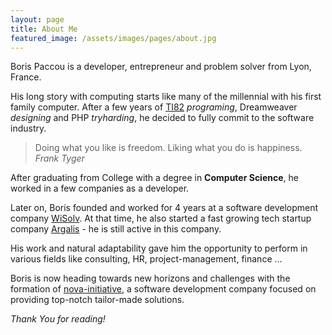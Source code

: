 ```yaml
---
layout: page
title: About Me
featured_image: /assets/images/pages/about.jpg
---
```


Boris Paccou is a developer, entrepreneur and problem solver from Lyon, France.

His long story with computing starts like many of the millennial with his first family computer.
After a few years of [TI82](https://en.wikipedia.org/wiki/TI-82) _*programing*_, Dreamweaver _*designing*_ and PHP _*tryharding*_, he decided to fully commit to the software industry.

>Doing what you like is freedom. Liking what you do is happiness. <cite>Frank Tyger </cite>

After graduating from College with a degree in **Computer Science**, he worked in a few companies as a developer.

Later on, Boris founded and worked for 4 years at a software development company [WiSolv](https://wisolv.com).
At that time, he also started a fast growing tech startup company [Argalis](https://argalis.fr) - he is still active in this company.

His work and natural adaptability gave him the opportunity to perform in various fields  like consulting, HR, project-management, finance ...

Boris is now heading towards new horizons and challenges with the formation of [nova-initiative](https://nova-initiative.com), a software development company focused on providing top-notch tailor-made solutions.


*Thank You for reading!*
